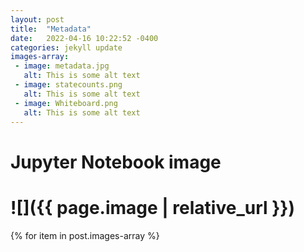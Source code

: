 ```yaml
---
layout: post
title:  "Metadata"
date:   2022-04-16 10:22:52 -0400
categories: jekyll update
images-array:
 - image: metadata.jpg
   alt: This is some alt text
 - image: statecounts.png
   alt: This is some alt text
 - image: Whiteboard.png
   alt: This is some alt text
---
```

# Jupyter Notebook image
# ![]({{ page.image | relative_url }})
<div>
{% for item in post.images-array %}
    <img class="{{ img-responsive }}" src="assets/images/{{ item.image }}" alt="{{ item.alt }}>
{% endfor %}
</div>
These images capture the metadata of the healthcare data this blog's analysis is based on. 